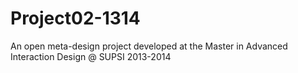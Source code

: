 Project02-1314
==============

An open meta-design project developed at the Master in Advanced Interaction Design @ SUPSI 2013-2014
